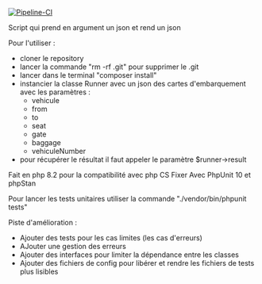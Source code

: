 [![Pipeline-CI](https://github.com/drkaine/test_technique_api_voyage/actions/workflows/CI.yml/badge.svg)](https://github.com/drkaine/test_technique_api_voyage/actions/workflows/CI.yml)

Script qui prend en argument un json et rend un json

Pour l'utiliser :
-   cloner le repository
-   lancer la commande "rm -rf .git" pour supprimer le .git
-   lancer dans le terminal "composer install"
-   instancier la classe Runner avec un json des cartes d'embarquement avec les paramètres :
    *   vehicule
    *   from
    *   to
    *   seat
    *   gate
    *   baggage
    *   vehiculeNumber
-   pour récupérer le résultat il faut appeler le paramètre $runner->result

Fait en php 8.2 pour la compatibilité avec php CS Fixer
Avec PhpUnit 10 et phpStan

Pour lancer les tests unitaires utiliser la commande "./vendor/bin/phpunit tests"

Piste d'amélioration :
-   Ajouter des tests pour les cas limites (les cas d'erreurs)
-   AJouter une gestion des erreurs
-   Ajouter des interfaces pour limiter la dépendance entre les classes
-   Ajouter des fichiers de config pour libérer et rendre les fichiers de tests plus lisibles
